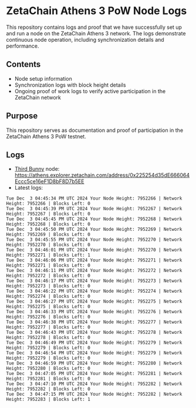 # ZetaChain Athens 3 PoW Node Logs
This repository contains logs and proof that we have successfully set up and run a node on the ZetaChain Athens 3 network. The logs demonstrate continuous node operation, including synchronization details and performance.

## Contents
- Node setup information
- Synchronization logs with block height details
- Ongoing proof of work logs to verify active participation in the ZetaChain network

## Purpose
This repository serves as documentation and proof of participation in the ZetaChain Athens 3 PoW testnet.

## Logs

- [Third Bunny](https://thirdbunny.xyz/) node: https://athens.explorer.zetachain.com/address/0x225254d35dE666064Eccc5ce16eF1D8bF8D7b5EE
- Latest logs:
```
Tue Dec  3 04:45:34 PM UTC 2024 Your Node Height: 7952266 | Network Height: 7952266 | Blocks Left: 0
Tue Dec  3 04:45:39 PM UTC 2024 Your Node Height: 7952267 | Network Height: 7952267 | Blocks Left: 0
Tue Dec  3 04:45:45 PM UTC 2024 Your Node Height: 7952268 | Network Height: 7952268 | Blocks Left: 0
Tue Dec  3 04:45:50 PM UTC 2024 Your Node Height: 7952269 | Network Height: 7952269 | Blocks Left: 0
Tue Dec  3 04:45:55 PM UTC 2024 Your Node Height: 7952270 | Network Height: 7952270 | Blocks Left: 0
Tue Dec  3 04:46:01 PM UTC 2024 Your Node Height: 7952270 | Network Height: 7952271 | Blocks Left: 1
Tue Dec  3 04:46:06 PM UTC 2024 Your Node Height: 7952271 | Network Height: 7952271 | Blocks Left: 0
Tue Dec  3 04:46:11 PM UTC 2024 Your Node Height: 7952272 | Network Height: 7952272 | Blocks Left: 0
Tue Dec  3 04:46:17 PM UTC 2024 Your Node Height: 7952273 | Network Height: 7952273 | Blocks Left: 0
Tue Dec  3 04:46:22 PM UTC 2024 Your Node Height: 7952274 | Network Height: 7952274 | Blocks Left: 0
Tue Dec  3 04:46:27 PM UTC 2024 Your Node Height: 7952275 | Network Height: 7952275 | Blocks Left: 0
Tue Dec  3 04:46:33 PM UTC 2024 Your Node Height: 7952276 | Network Height: 7952276 | Blocks Left: 0
Tue Dec  3 04:46:38 PM UTC 2024 Your Node Height: 7952277 | Network Height: 7952277 | Blocks Left: 0
Tue Dec  3 04:46:43 PM UTC 2024 Your Node Height: 7952278 | Network Height: 7952278 | Blocks Left: 0
Tue Dec  3 04:46:49 PM UTC 2024 Your Node Height: 7952279 | Network Height: 7952279 | Blocks Left: 0
Tue Dec  3 04:46:54 PM UTC 2024 Your Node Height: 7952279 | Network Height: 7952279 | Blocks Left: 0
Tue Dec  3 04:46:59 PM UTC 2024 Your Node Height: 7952280 | Network Height: 7952280 | Blocks Left: 0
Tue Dec  3 04:47:05 PM UTC 2024 Your Node Height: 7952281 | Network Height: 7952281 | Blocks Left: 0
Tue Dec  3 04:47:10 PM UTC 2024 Your Node Height: 7952282 | Network Height: 7952282 | Blocks Left: 0
Tue Dec  3 04:47:15 PM UTC 2024 Your Node Height: 7952282 | Network Height: 7952283 | Blocks Left: 1
```
